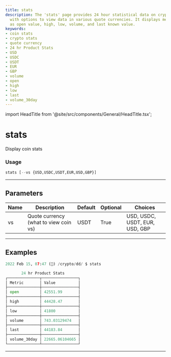 ```yaml
---
title: stats
description: The 'stats' page provides 24 hour statistical data on cryptocurrencies
  with options to view data in various quote currencies. It displays metrics such
  as open value, high, low, volume, and last known value.
keywords:
- coin stats
- crypto stats
- quote currency
- 24 hr Product Stats
- USD
- USDC
- USDT
- EUR
- GBP
- volume
- open
- high
- low
- last
- volume_30day
---
```


import HeadTitle from '@site/src/components/General/HeadTitle.tsx';

<HeadTitle title="stats - Dd - Crypto - Reference | OpenBB Terminal Docs" />

# stats

Display coin stats

### Usage

```python
stats [--vs {USD,USDC,USDT,EUR,USD,GBP}]
```

---

## Parameters

| Name | Description | Default | Optional | Choices |
| ---- | ----------- | ------- | -------- | ------- |
| vs | Quote currency (what to view coin vs) | USDT | True | USD, USDC, USDT, EUR, USD, GBP |


---

## Examples

```python
2022 Feb 15, 07:47 (🦋) /crypto/dd/ $ stats

       24 hr Product Stats
┌──────────────┬────────────────┐
│ Metric       │ Value          │
├──────────────┼────────────────┤
│ open         │ 42551.99       │
├──────────────┼────────────────┤
│ high         │ 44428.47       │
├──────────────┼────────────────┤
│ low          │ 41800          │
├──────────────┼────────────────┤
│ volume       │ 743.03129474   │
├──────────────┼────────────────┤
│ last         │ 44183.84       │
├──────────────┼────────────────┤
│ volume_30day │ 22665.06104665 │
└──────────────┴────────────────┘
```
---
